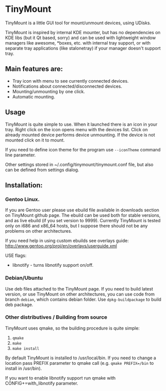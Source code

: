 TinyMount
=========

TinyMount is a little GUI tool for mount/unmount devices, using UDisks.

TinyMount is inspired by internal KDE mounter, but has no dependencies on
KDE libs (but it Qt based, sorry) and can be used with lightweight 
window managers like awesome, *boxes, etc. with internal tray support, or
with separate tray applications (like stalonetray) if your manager doesn't
support tray.

Main features are:
------------------

 * Tray icon with menu to see currently connected devices.
 * Notifications about connected/disconnected devices.
 * Mounting/unmounting by one click.
 * Automatic mounting.

Usage
-----

TinyMount is quite simple to use. When it launched there is an icon in your
tray.  Right click on the icon opens menu with the devices list. Click on
already mounted device performs device unmounting. If the device is not mounted
click on it to mount.

If you need to define icon theme for the program use `--iconTheme` command line
parameter.

Other settings stored in ~/.config/tinymount/tinymount.conf file, but also
can be defined from settings dialog.

Installation:
-------------

### Gentoo Linux.

If you are Gentoo user please use ebuild file available in downloads section
on TinyMount github page. The ebuild can be used both for stable versions, and
as live ebuild (if you set version to 9999).  Currently TinyMount is tested only
on i686 and x86_64 hosts, but I suppose there should not be any problems on
other architectures.

If you need help in using custom ebuilds see overlays guide:
http://www.gentoo.org/proj/en/overlays/userguide.xml

USE flags:

 * libnotify - turns libnotify support on/off.

### Debian/Ubuntu

Use deb files attached to the TinyMount page. If you need to build latest version,
or use TinyMount on other architectures, you can use code from branch `debian`,
which contains debian folder. Use `dpkg-buildpackage` to build deb package.

### Other distributives / Building from source

TinyMount uses qmake, so the building procedure is quite simple:

 1. `qmake`
 2. `make`
 3. `make install`

By default TinyMount is installed to /usr/local/bin. If you need to change a location
pass PREFIX parameter to qmake call (e.g. `qmake PREFIX=/bin` to install in /usr/bin).

If you want to enable libnotify support run qmake with CONFIG+=with_libnotify
parameter.
